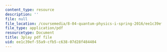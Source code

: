 ```yaml
---
content_type: resource
description: ''
file: null
file_location: /coursemedia/8-04-quantum-physics-i-spring-2016/ee1c39ef55a9cfb5c63807d28f484404_K3WI62VJqVo.pdf
file_type: application/pdf
resourcetype: Document
title: 3play pdf file
uid: ee1c39ef-55a9-cfb5-c638-07d28f484404
---
```

